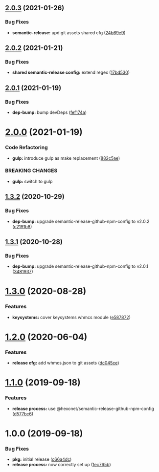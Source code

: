## [2.0.3](https://github.com/hexonet/semantic-release-github-whmcsbase-config/compare/v2.0.2...v2.0.3) (2021-01-26)


### Bug Fixes

* **semantic-release:** upd git assets shared cfg ([24b69e9](https://github.com/hexonet/semantic-release-github-whmcsbase-config/commit/24b69e9d2bbbdfe8dd53e04a326689d89b53fb48))

## [2.0.2](https://github.com/hexonet/semantic-release-github-whmcsbase-config/compare/v2.0.1...v2.0.2) (2021-01-21)


### Bug Fixes

* **shared semantic-release config:** extend regex ([17bd530](https://github.com/hexonet/semantic-release-github-whmcsbase-config/commit/17bd530c6d9498d859c6959085174c4ff69ba7cf))

## [2.0.1](https://github.com/hexonet/semantic-release-github-whmcsbase-config/compare/v2.0.0...v2.0.1) (2021-01-19)


### Bug Fixes

* **dep-bump:** bump devDeps ([fef174a](https://github.com/hexonet/semantic-release-github-whmcsbase-config/commit/fef174a54bcdd601335feaabece86503babf67a4))

# [2.0.0](https://github.com/hexonet/semantic-release-github-whmcsbase-config/compare/v1.3.2...v2.0.0) (2021-01-19)


### Code Refactoring

* **gulp:** introduce gulp as make replacement ([882c5ae](https://github.com/hexonet/semantic-release-github-whmcsbase-config/commit/882c5aec1a310e25e073e6f96a256ca252624969))


### BREAKING CHANGES

* **gulp:** switch to gulp

## [1.3.2](https://github.com/hexonet/semantic-release-github-whmcsbase-config/compare/v1.3.1...v1.3.2) (2020-10-29)


### Bug Fixes

* **dep-bump:** upgrade semantic-release-github-npm-config to v2.0.2 ([c2191b8](https://github.com/hexonet/semantic-release-github-whmcsbase-config/commit/c2191b8ec8eb988d9156eb864bd7c01207668d1c))

## [1.3.1](https://github.com/hexonet/semantic-release-github-whmcsbase-config/compare/v1.3.0...v1.3.1) (2020-10-28)


### Bug Fixes

* **dep-bump:** upgrade semantic-release-github-npm-config to v2.0.1 ([3481937](https://github.com/hexonet/semantic-release-github-whmcsbase-config/commit/3481937080c2f817b20f8a798f392b8ad8026436))

# [1.3.0](https://github.com/hexonet/semantic-release-github-whmcsbase-config/compare/v1.2.0...v1.3.0) (2020-08-28)


### Features

* **keysystems:** cover keysystems whmcs module ([e587872](https://github.com/hexonet/semantic-release-github-whmcsbase-config/commit/e58787292fcff70d7d0ccbaba841e3ae5576dc04))

# [1.2.0](https://github.com/hexonet/semantic-release-github-whmcsbase-config/compare/v1.1.0...v1.2.0) (2020-06-04)


### Features

* **release cfg:** add whmcs.json to git assets ([dc045ce](https://github.com/hexonet/semantic-release-github-whmcsbase-config/commit/dc045ce49555746220b44012729c478639a637a7))

# [1.1.0](https://github.com/hexonet/semantic-release-github-whmcsbase-config/compare/v1.0.0...v1.1.0) (2019-09-18)


### Features

* **release process:** use @hexonet/semantic-release-github-npm-config ([d577bc6](https://github.com/hexonet/semantic-release-github-whmcsbase-config/commit/d577bc6))

# 1.0.0 (2019-09-18)


### Bug Fixes

* **pkg:** initial release ([c66a4dc](https://github.com/hexonet/semantic-release-github-whmcsbase-config/commit/c66a4dc))
* **release process:** now correctly set up ([1ec765b](https://github.com/hexonet/semantic-release-github-whmcsbase-config/commit/1ec765b))
